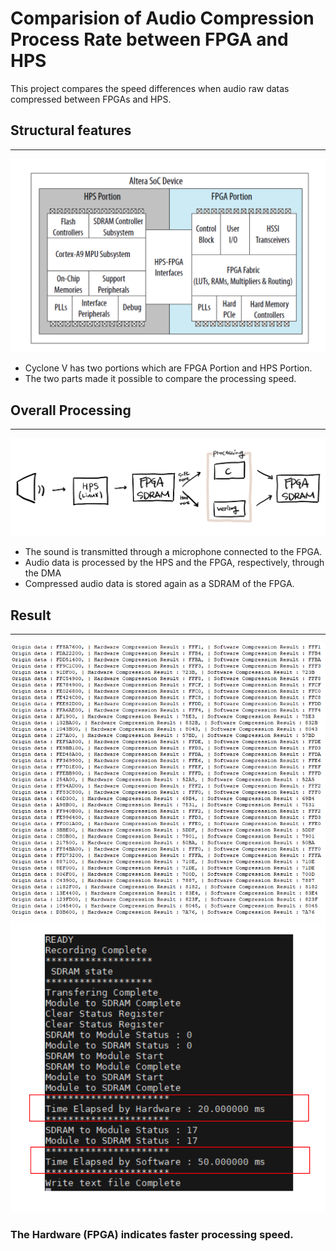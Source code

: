 # Comparision of Audio Compression Process Rate between FPGA and HPS
This project compares the speed differences when audio raw datas compressed between FPGAs and HPS.
## Structural features
---
![Alt text](img/portion.png "Optional title")
- Cyclone V has two portions which are FPGA Portion and HPS Portion.    
- The two parts made it possible to compare the processing speed.
## Overall Processing
---
![Alt text](img/process.png)
- The sound is transmitted through a microphone connected to the FPGA.
- Audio data is processed by the HPS and the FPGA, respectively, through the DMA 
- Compressed audio data is stored again as a SDRAM of the FPGA.
## Result
---
![Alt text](img/result_data.png)
![Alt text](img/result.png)
### The Hardware (FPGA) indicates faster processing speed.